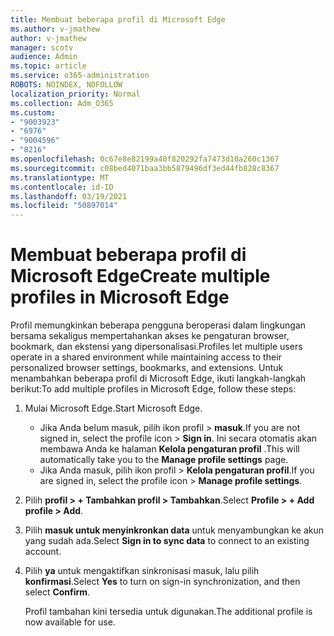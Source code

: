 ```yaml
---
title: Membuat beberapa profil di Microsoft Edge
ms.author: v-jmathew
author: v-jmathew
manager: scotv
audience: Admin
ms.topic: article
ms.service: o365-administration
ROBOTS: NOINDEX, NOFOLLOW
localization_priority: Normal
ms.collection: Adm_O365
ms.custom:
- "9003923"
- "6976"
- "9004596"
- "8216"
ms.openlocfilehash: 0c67e8e82199a40f820292fa7473d10a260c1367
ms.sourcegitcommit: c08bed4071baa3bb5879496df3ed44fb828c8367
ms.translationtype: MT
ms.contentlocale: id-ID
ms.lasthandoff: 03/19/2021
ms.locfileid: "50897014"
---
```

# <a name="create-multiple-profiles-in-microsoft-edge"></a><span data-ttu-id="016b3-102">Membuat beberapa profil di Microsoft Edge</span><span class="sxs-lookup"><span data-stu-id="016b3-102">Create multiple profiles in Microsoft Edge</span></span>

<span data-ttu-id="016b3-103">Profil memungkinkan beberapa pengguna beroperasi dalam lingkungan bersama sekaligus mempertahankan akses ke pengaturan browser, bookmark, dan ekstensi yang dipersonalisasi.</span><span class="sxs-lookup"><span data-stu-id="016b3-103">Profiles let multiple users operate in a shared environment while maintaining access to their personalized browser settings, bookmarks, and extensions.</span></span> <span data-ttu-id="016b3-104">Untuk menambahkan beberapa profil di Microsoft Edge, ikuti langkah-langkah berikut:</span><span class="sxs-lookup"><span data-stu-id="016b3-104">To add multiple profiles in Microsoft Edge, follow these steps:</span></span>

1. <span data-ttu-id="016b3-105">Mulai Microsoft Edge.</span><span class="sxs-lookup"><span data-stu-id="016b3-105">Start Microsoft Edge.</span></span>
    - <span data-ttu-id="016b3-106">Jika Anda belum masuk, pilih ikon profil > **masuk**.</span><span class="sxs-lookup"><span data-stu-id="016b3-106">If you are not signed in, select the profile icon > **Sign in**.</span></span> <span data-ttu-id="016b3-107">Ini secara otomatis akan membawa Anda ke halaman **Kelola pengaturan profil** .</span><span class="sxs-lookup"><span data-stu-id="016b3-107">This will automatically take you to the **Manage profile settings** page.</span></span>
    - <span data-ttu-id="016b3-108">Jika Anda masuk, pilih ikon profil > **Kelola pengaturan profil**.</span><span class="sxs-lookup"><span data-stu-id="016b3-108">If you are signed in, select the profile icon > **Manage profile settings**.</span></span>
2. <span data-ttu-id="016b3-109">Pilih **profil > + Tambahkan profil > Tambahkan**.</span><span class="sxs-lookup"><span data-stu-id="016b3-109">Select **Profile > + Add profile > Add**.</span></span>
3. <span data-ttu-id="016b3-110">Pilih **masuk untuk menyinkronkan data** untuk menyambungkan ke akun yang sudah ada.</span><span class="sxs-lookup"><span data-stu-id="016b3-110">Select **Sign in to sync data** to connect to an existing account.</span></span>
4. <span data-ttu-id="016b3-111">Pilih **ya** untuk mengaktifkan sinkronisasi masuk, lalu pilih **konfirmasi**.</span><span class="sxs-lookup"><span data-stu-id="016b3-111">Select **Yes** to turn on sign-in synchronization, and then select **Confirm**.</span></span>

    <span data-ttu-id="016b3-112">Profil tambahan kini tersedia untuk digunakan.</span><span class="sxs-lookup"><span data-stu-id="016b3-112">The additional profile is now available for use.</span></span>
